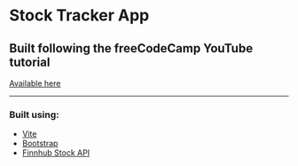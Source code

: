 # Stock Tracker App

## Built following the freeCodeCamp YouTube tutorial

[Available here](https://www.youtube.com/watch?v=u6gSSpfsoOQ)

---

### Built using:

- [Vite](https://vitejs.dev/)
- [Bootstrap](https://getbootstrap.com/)
- [Finnhub Stock API](https://finnhub.io/)

